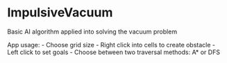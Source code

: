 # ImpulsiveVacuum
Basic AI algorithm applied into solving the vacuum problem

App usage:
    - Choose grid size
    - Right click into cells to create obstacle
    - Left click to set goals
    - Choose between two traversal methods: A* or DFS
